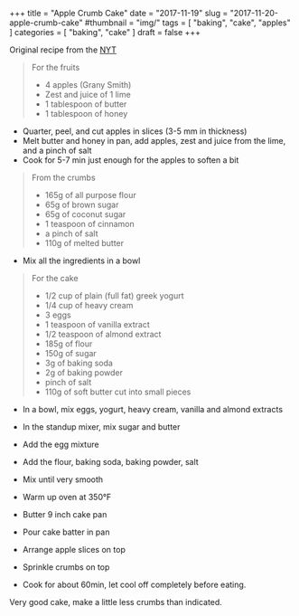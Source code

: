 +++
title = "Apple Crumb Cake"
date = "2017-11-19"
slug = "2017-11-20-apple-crumb-cake"
#thumbnail = "img/"
tags = [
  "baking", "cake", "apples"
]
categories = [
  "baking", "cake"
]
draft = false
+++

Original recipe from the [NYT]( https://cooking.nytimes.com/recipes/1017011-pear-crumb-cake)

> For the fruits
>
> * 4 apples (Grany Smith)
> * Zest and juice of 1 lime
> * 1 tablespoon of butter
> * 1 tablespoon of honey

* Quarter, peel, and cut apples in slices (3-5 mm in thickness)
* Melt butter and honey in pan, add apples, zest and juice from the lime, and a pinch of salt
* Cook for 5-7 min just enough for the apples to soften a bit

> From the crumbs
>
> * 165g of all purpose flour
> * 65g of brown sugar
> * 65g of coconut sugar
> * 1 teaspoon of cinnamon
> * a pinch of salt
> * 110g of melted butter

* Mix all the ingredients in a bowl

> For the cake
>
> * 1/2 cup of plain (full fat) greek yogurt
> * 1/4 cup of heavy cream
> * 3 eggs
> * 1 teaspoon of vanilla extract
> * 1/2 teaspoon of almond extract
> * 185g of flour
> * 150g of sugar
> * 3g of baking soda
> * 2g of baking powder
> * pinch of salt
> * 110g of soft butter cut into small pieces

* In a bowl, mix eggs, yogurt, heavy cream, vanilla and almond extracts
* In the standup mixer, mix sugar and butter
* Add the egg mixture
* Add the flour, baking soda, baking powder, salt
* Mix until very smooth

* Warm up oven at 350°F
* Butter 9 inch cake pan
* Pour cake batter in pan
* Arrange apple slices on top
* Sprinkle crumbs on top
* Cook for about 60min, let cool off completely before eating.

Very good cake, make a little less crumbs than indicated.


